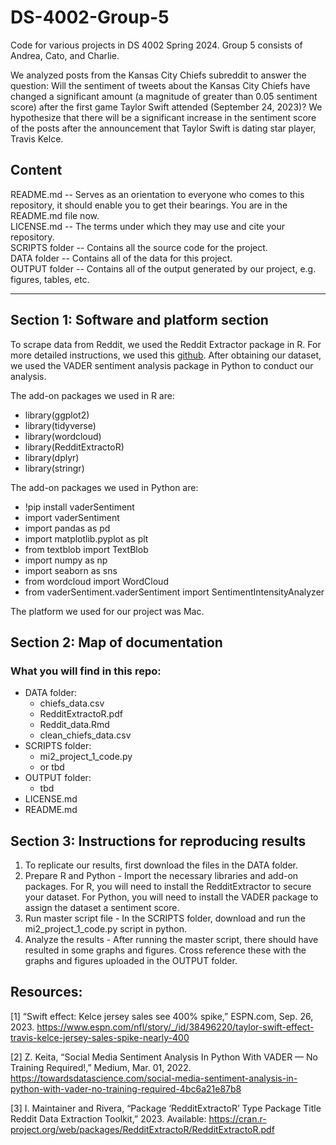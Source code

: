 # DS-4002-Group-5


Code for various projects in DS 4002 Spring 2024. Group 5 consists of Andrea, Cato, and Charlie.

We analyzed posts from the Kansas City Chiefs subreddit to answer the question: Will the sentiment of tweets about the Kansas City Chiefs have changed a significant amount (a magnitude of greater than 0.05 sentiment score) after the first game Taylor Swift attended (September 24, 2023)? We hypothesize that there will be a significant increase in the sentiment score of the posts after the announcement that Taylor Swift is dating star player, Travis Kelce.

## Content 
README.md -- Serves as an orientation to everyone who comes to this repository, it should enable you to get their bearings. You are in the README.md file now.    
LICENSE.md -- The terms under which they may use and cite your repository.   
SCRIPTS folder -- Contains all the source code for the project.     
DATA folder -- Contains all of the data for this project.   
OUTPUT folder -- Contains all of the output generated by our project, e.g. figures, tables, etc.   

- - - -

## Section 1: Software and platform section
To scrape data from Reddit, we used the Reddit Extractor package in R. For more detailed instructions, we used this [github](https://github.com/ivan-rivera/RedditExtractor "github"). After obtaining our dataset, we used the VADER sentiment analysis package in Python to conduct our analysis. 

The add-on packages we used in R are:
* library(ggplot2)
* library(tidyverse)
* library(wordcloud)
* library(RedditExtractoR)
* library(dplyr)
* library(stringr)

The add-on packages we used in Python are:
* !pip install vaderSentiment
* import vaderSentiment
* import pandas as pd
* import matplotlib.pyplot as plt
* from textblob import TextBlob
* import numpy as np
* import seaborn as sns
* from wordcloud import WordCloud
* from vaderSentiment.vaderSentiment import SentimentIntensityAnalyzer

The platform we used for our project was Mac.

## Section 2: Map of documentation
### What you will find in this repo:
* DATA folder:
  * chiefs_data.csv
  * RedditExtractoR.pdf
  * Reddit_data.Rmd
  * clean_chiefs_data.csv
* SCRIPTS folder:
  * mi2_project_1_code.py
  * or tbd
* OUTPUT folder:
  * tbd
* LICENSE.md
* README.md

## Section 3: Instructions for reproducing results
1. To replicate our results, first download the files in the DATA folder.
2. Prepare R and Python - Import the necessary libraries and add-on packages. For R, you will need to install the RedditExtractor to secure your dataset. For Python, you will need to install the VADER package to assign the dataset a sentiment score. 
3. Run master script file - In the SCRIPTS folder, download and run the mi2_project_1_code.py script in python. 
4. Analyze the results - After running the master script, there should have resulted in some graphs and figures. Cross reference these with the graphs and figures uploaded in the OUTPUT folder. 

## Resources:
[1] “Swift effect: Kelce jersey sales see 400% spike,” ESPN.com, Sep. 26, 2023. https://www.espn.com/nfl/story/_/id/38496220/taylor-swift-effect-travis-kelce-jersey-sales-spike-nearly-400

[2] Z. Keita, “Social Media Sentiment Analysis In Python With VADER — No Training Required!,” Medium, Mar. 01, 2022. https://towardsdatascience.com/social-media-sentiment-analysis-in-python-with-vader-no-training-required-4bc6a21e87b8

[3] I. Maintainer and Rivera, “Package ‘RedditExtractoR’ Type Package Title Reddit Data Extraction Toolkit,” 2023. Available: https://cran.r-project.org/web/packages/RedditExtractoR/RedditExtractoR.pdf
